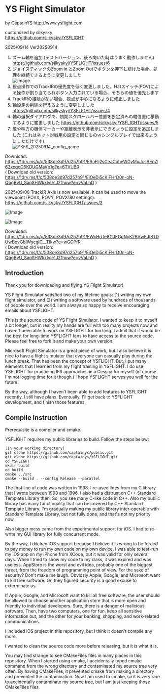 # YS Flight Simulator

by CaptainYS
http://www.ysflight.com

customized by silkysky  
https://github.com/silkyskyj/YSFLIGHT

 2025/09/14 Ver20250914  
 1. ズーム軸を追加 (テストバージョン、後ろ向いた時はうまく動作しません)  https://github.com/silkyskyj/YSFLIGHT/issues/6   
 2. ジョイスティックのZoom in とZoom Outでボタンを押下し続けた場合、処理を継続できるように変更しました   
  ![Image](https://github.com/user-attachments/assets/b070d15c-95f2-4cd5-bcf2-04f89b86eab6)  
 3. 視点操作でのTrackIRの優先度を低く変更しました。Hatスイッチ(POV)による操作が割り当てられボタン入力されている場合、そちらの値を優先します  
 4. TrackIRの接続がない場合、視点が中心になるように修正しました  
 5. 軸設定の削除を行えるように変更しました  https://github.com/silkyskyj/YSFLIGHT/issues/4  
 6. 軸の選択ダイアログで、初期スクロールバー位置を設定済みの軸位置に移動するように変更しました  https://github.com/silkyskyj/YSFLIGHT/issues/5  
 7. 敵や味方の機体マーカーや距離表示を非表示にできるように設定を追加しました (これはネット対戦用の設定と同じものｗシングルプレイで出来るようにしただけです)  
  ![YSFS_20250914_config_game](https://github.com/user-attachments/assets/82be2523-00fe-48aa-80e5-62819b767a79)  

 Download: https://1drv.ms/u/c/538de3d97d257b91/ERoFlj2sCeJCuheWGyMuJcsBEnZl62xcqcC6KDUGMaVp1g?e=6TVUB0  
 ( Download old version: https://1drv.ms/f/c/538de3d97d257b91/EiOeDj5cKiFHrD0n-oN-QqgBvU_SaqSHWkxIvle1J21huw?e=vVaLhD )   

 2025/09/08 TrackIR Axis is now available. It can be used to move the viewpoint (POVX, POVY, POVX180 settings).  https://github.com/silkyskyj/YSFLIGHT/issues/2   

 ![Image](https://github.com/user-attachments/assets/a9377f49-3aaa-4df2-b5e3-0fca7d050ffe)  

 ![Image](https://github.com/user-attachments/assets/ab3ffc9f-fe09-4915-ab7e-e932e283963c)  

 Download: https://1drv.ms/u/c/538de3d97d257b91/EWcHdTe8GJFGoNyK2BVwEJIBTDUwBovGbIWycgIC__TIkw?e=wGCPfR  
 ( Download old version: https://1drv.ms/f/c/538de3d97d257b91/EiOeDj5cKiFHrD0n-oN-QqgBvU_SaqSHWkxIvle1J21huw?e=vVaLhD )  

## Introduction
Thank you for downloading and flying YS Flight Simulator!

YS Flight Simulator satisfied two of my lifetime goals: (1) writing my own flight simulator, and (2) writing a software used by hundreds of thousands of people over the world.  I am always so happy to receive encouraging emails about YSFLIGHT.

This is the source code of YS Flight Simulator.  I wanted to keep it to myself a bit longer, but in reality my hands are full with too many projects now and haven't been able to work on YSFLIGHT for too long.  I admit that it would be the best for long-time YSFLIGHT fans to have access to the source code.  Please feel free to fork it and make your own version.

Microsoft Flight Simulator is a great piece of work, but I also believe it is nice to have a flight simulator that everyone can casually play during the lunch break.  That has been the concept of YSFLIGHT.  But, I put many elements that I learned from my flight training in YSFLIGHT.  I do use YSFLIGHT for practicing IFR approaches in a Cessna for myself (of course I'm not logging time for it though.)  I hope YSFLIGHT serves you well for the future!

By the way, although I haven't been able to add features to YSFLIGHT recently, I still have plans.  Eventually, I'll get back to YSFLIGHT development, and finish those features.


## Compile Instruction
Prerequisite is a compiler and cmake.

YSFLIGHT requires my public libraries to build.  Follow the steps below:

```
(In your working directory)
git clone https://github.com/captainys/public.git
git clone https://github.com/captainys/YSFLIGHT.git
cd YSFLIGHT
mkdir build
cd build
cmake ../src
cmake --build . --config Release --parallel
```

The first line of code was written in 1998.  I re-used lines from my C library that I wrote between 1998 and 1996.  I also had a distrust on C++ Standard Template Library then.  So, you see many C-like code in C++.  Also my public library has many functionality that can be covered by C++ Standard Template Library.  I'm gradually making my public library inter-operable with Standard Template Library, but not fully done, and that's not my priority now.

Also bigger mess came from the experimental support for iOS.  I had to re-write my GUI library for fully concurrent mode.

By the way, I ditched iOS support because I believe it is wrong to be forced to pay money to run my own code on my own device.  I was able to test-run my iOS app on my iPhone from XCode, but it was valid for only several days.  When I tried to show my code to my class, it was expired and was useless.  AppStore is the worst and evil idea, probably one of the biggest threat, from the freedom of programming point of view.  For the sake of security?  Don't make me laugh.  Obviosly Apple, Google, and Microsoft want to kill free software.  Or, they figured security is a good excuse to exterminate us.

If Apple, Google, and Microsoft want to kill all free software, the user should be allowed to choose another application store that is more open and friendly to individual developers.  Sure, there is a danger of malicious software.  Then, have two computers, one for fun, keep all sensitive information out, and the other for your banking, shopping, and work-related communications.

I included iOS project in this repository, but I think it doesn't compile any more.

I wanted to clean the source code more before releasing, but it is what it is.

You may find strange to see CMakeFiles files in many places in this repository.  When I started using cmake, I accidentally typed cmake command from the wrong directory and contaminated my source tree very often.  By having CMakeFiles, it prevented cmake from making a directory and prevented the contamination.  Now I am used to cmake, so it is very rare to accidentally contaminate my source tree, but I am just keeping those CMakeFiles files.
